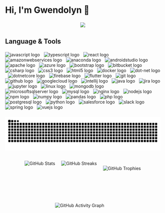 <h1 align="left">Hi, I'm Gwendolyn 🎀</h1>


###

<div align="center">
  <img src="https://profile-counter.glitch.me/gwxndolyn/count.svg?"  />
</div>

###

<h2 align="left">Language & Tools</h2>

###

<div align="left">
  <img src="https://cdn.jsdelivr.net/gh/devicons/devicon/icons/javascript/javascript-original.svg" width="20" height="40" alt="javascript logo"  />
  <img width="5" />
  <img src="https://cdn.jsdelivr.net/gh/devicons/devicon/icons/typescript/typescript-original.svg" width="20" height="40" alt="typescript logo"  />
  <img width="5" />
  <img src="https://cdn.jsdelivr.net/gh/devicons/devicon/icons/react/react-original.svg" width="20" height="40" alt="react logo"  />
  <img width="5" />
  <img src="https://cdn.jsdelivr.net/gh/devicons/devicon/icons/amazonwebservices/amazonwebservices-line-wordmark.svg" width="20" height="40" alt="amazonwebservices logo"  />
  <img width="5" />
  <img src="https://cdn.jsdelivr.net/gh/devicons/devicon/icons/anaconda/anaconda-original.svg" width="20" height="40" alt="anaconda logo"  />
  <img width="5" />
  <img src="https://cdn.jsdelivr.net/gh/devicons/devicon/icons/androidstudio/androidstudio-original.svg" width="20" height="40" alt="androidstudio logo"  />
  <img width="5" />
  <img src="https://cdn.jsdelivr.net/gh/devicons/devicon/icons/apache/apache-original.svg" width="20" height="40" alt="apache logo"  />
  <img width="5" />
  <img src="https://cdn.jsdelivr.net/gh/devicons/devicon/icons/azure/azure-original.svg" width="20" height="40" alt="azure logo"  />
  <img width="5" />
  <img src="https://cdn.jsdelivr.net/gh/devicons/devicon/icons/bootstrap/bootstrap-original.svg" width="20" height="40" alt="bootstrap logo"  />
  <img width="5" />
  <img src="https://cdn.jsdelivr.net/gh/devicons/devicon/icons/bitbucket/bitbucket-original.svg" width="20" height="40" alt="bitbucket logo"  />
  <img width="5" />
  <img src="https://cdn.jsdelivr.net/gh/devicons/devicon/icons/csharp/csharp-original.svg" width="20" height="40" alt="csharp logo"  />
  <img width="5" />
  <img src="https://cdn.jsdelivr.net/gh/devicons/devicon/icons/css3/css3-original.svg" width="20" height="40" alt="css3 logo"  />
  <img width="5" />
  <img src="https://cdn.jsdelivr.net/gh/devicons/devicon/icons/html5/html5-original.svg" width="20" height="40" alt="html5 logo"  />
  <img width="5" />
  <img src="https://cdn.jsdelivr.net/gh/devicons/devicon/icons/docker/docker-original.svg" width="20" height="40" alt="docker logo"  />
  <img width="5" />
  <img src="https://cdn.jsdelivr.net/gh/devicons/devicon/icons/dot-net/dot-net-original.svg" width="20" height="40" alt="dot-net logo"  />
  <img width="5" />
  <img src="https://cdn.jsdelivr.net/gh/devicons/devicon/icons/dotnetcore/dotnetcore-original.svg" width="20" height="40" alt="dotnetcore logo"  />
  <img width="5" />
  <img src="https://cdn.jsdelivr.net/gh/devicons/devicon/icons/firebase/firebase-plain.svg" width="20" height="40" alt="firebase logo"  />
  <img width="5" />
  <img src="https://cdn.jsdelivr.net/gh/devicons/devicon/icons/flutter/flutter-original.svg" width="20" height="40" alt="flutter logo"  />
  <img width="5" />
  <img src="https://cdn.jsdelivr.net/gh/devicons/devicon/icons/git/git-original.svg" width="20" height="40" alt="git logo"  />
  <img width="5" />
  <img src="https://cdn.jsdelivr.net/gh/devicons/devicon/icons/github/github-original.svg" width="20" height="40" alt="github logo"  />
  <img width="5" />
  <img src="https://cdn.jsdelivr.net/gh/devicons/devicon/icons/googlecloud/googlecloud-original.svg" width="20" height="40" alt="googlecloud logo"  />
  <img width="5" />
  <img src="https://cdn.jsdelivr.net/gh/devicons/devicon/icons/intellij/intellij-original.svg" width="20" height="40" alt="intellij logo"  />
  <img width="5" />
  <img src="https://cdn.jsdelivr.net/gh/devicons/devicon/icons/java/java-original.svg" width="20" height="40" alt="java logo"  />
  <img width="5" />
  <img src="https://cdn.jsdelivr.net/gh/devicons/devicon/icons/jira/jira-original.svg" width="20" height="40" alt="jira logo"  />
  <img width="5" />
  <img src="https://cdn.jsdelivr.net/gh/devicons/devicon/icons/jupyter/jupyter-original.svg" width="20" height="40" alt="jupyter logo"  />
  <img width="5" />
  <img src="https://cdn.jsdelivr.net/gh/devicons/devicon/icons/linux/linux-original.svg" width="20" height="40" alt="linux logo"  />
  <img width="5" />
  <img src="https://cdn.jsdelivr.net/gh/devicons/devicon/icons/mongodb/mongodb-original.svg" width="20" height="40" alt="mongodb logo"  />
  <img width="5" />
  <img src="https://cdn.jsdelivr.net/gh/devicons/devicon/icons/microsoftsqlserver/microsoftsqlserver-plain.svg" width="20" height="40" alt="microsoftsqlserver logo"  />
  <img width="5" />
  <img src="https://cdn.jsdelivr.net/gh/devicons/devicon/icons/mysql/mysql-original.svg" width="20" height="40" alt="mysql logo"  />
  <img width="5" />
  <img src="https://cdn.jsdelivr.net/gh/devicons/devicon/icons/nginx/nginx-original.svg" width="20" height="40" alt="nginx logo"  />
  <img width="5" />
  <img src="https://cdn.jsdelivr.net/gh/devicons/devicon/icons/nodejs/nodejs-original.svg" width="20" height="40" alt="nodejs logo"  />
  <img width="5" />
  <img src="https://cdn.jsdelivr.net/gh/devicons/devicon/icons/npm/npm-original-wordmark.svg" width="20" height="40" alt="npm logo"  />
  <img width="5" />
  <img src="https://cdn.jsdelivr.net/gh/devicons/devicon/icons/numpy/numpy-original.svg" width="20" height="40" alt="numpy logo"  />
  <img width="5" />
  <img src="https://cdn.jsdelivr.net/gh/devicons/devicon/icons/pandas/pandas-original.svg" width="20" height="40" alt="pandas logo"  />
  <img width="5" />
  <img src="https://cdn.jsdelivr.net/gh/devicons/devicon/icons/php/php-original.svg" width="20" height="40" alt="php logo"  />
  <img width="5" />
  <img src="https://cdn.jsdelivr.net/gh/devicons/devicon/icons/postgresql/postgresql-original.svg" width="20" height="40" alt="postgresql logo"  />
  <img width="5" />
  <img src="https://cdn.jsdelivr.net/gh/devicons/devicon/icons/python/python-original.svg" width="20" height="40" alt="python logo"  />
  <img width="5" />
  <img src="https://cdn.jsdelivr.net/gh/devicons/devicon/icons/salesforce/salesforce-original.svg" width="20" height="40" alt="salesforce logo"  />
  <img width="5" />
  <img src="https://cdn.jsdelivr.net/gh/devicons/devicon/icons/slack/slack-original.svg" width="20" height="40" alt="slack logo"  />
  <img width="5" />
  <img src="https://cdn.jsdelivr.net/gh/devicons/devicon/icons/spring/spring-original.svg" width="20" height="40" alt="spring logo"  />
  <img width="5" />
  <img src="https://cdn.jsdelivr.net/gh/devicons/devicon/icons/vuejs/vuejs-original.svg" width="20" height="40" alt="vuejs logo"  />
</div>

###

<img src="https://raw.githubusercontent.com/gwxndolyn/gwxndolyn/output/snake.svg" alt="Snake animation" />

###

<h2 align="left"></h2>

###

<div align="center" style="display: flex; justify-content: center; gap: 20px; flex-wrap: wrap;">
  <!-- Stats -->

  <img src="https://github-readme-stats.vercel.app/api?username=gwxndolyn&hide_title=false&hide_rank=false&show_icons=true&include_all_commits=true&count_private=true&disable_animations=false&theme=dracula&locale=en&hide_border=true&order=1" height="100" alt="GitHub Stats" />
  
  <!-- Streaks -->
  <img src="https://streak-stats.demolab.com?user=gwxndolyn&locale=en&mode=daily&theme=dracula&hide_border=true&border_radius=5&order=3" height="100" alt="GitHub Streaks" />

<!-- Trophy Section -->
<div align="center" style="margin-top: 16px;">
  <img src="https://github-profile-trophy.vercel.app?username=gwxndolyn&theme=dracula&column=-1&row=1&margin-w=8&margin-h=8&no-bg=false&no-frame=true&order=4" height="80" alt="GitHub Trophies" />
</div>

<!-- Activity Graph -->
<div align="center" style="margin-top: 16px;">
  <img src="https://github-readme-activity-graph.vercel.app/graph?username=gwxndolyn&radius=16&theme=dracula&area=true&order=5&hide_border=true&hide_title=false" height="240" alt="GitHub Activity Graph" />
</div>




###


